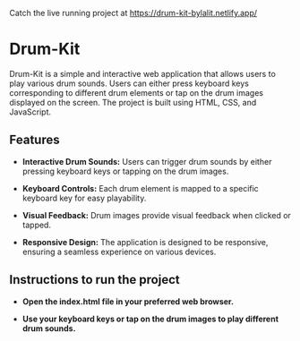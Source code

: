 Catch the live running project at https://drum-kit-bylalit.netlify.app/

# Drum-Kit

Drum-Kit is a simple and interactive web application that allows users to play various drum sounds. Users can either press keyboard keys corresponding to different drum elements or tap on the
drum images displayed on the screen. The project is built using HTML, CSS, and JavaScript.

## Features

- **Interactive Drum Sounds:** Users can trigger drum sounds by either pressing keyboard keys or tapping on the drum images.

- **Keyboard Controls:** Each drum element is mapped to a specific keyboard key for easy playability.

- **Visual Feedback:** Drum images provide visual feedback when clicked or tapped.

- **Responsive Design:** The application is designed to be responsive, ensuring a seamless experience on various devices.

## Instructions to run the project

- **Open the index.html file in your preferred web browser.** 

- **Use your keyboard keys or tap on the drum images to play different drum sounds.** 
